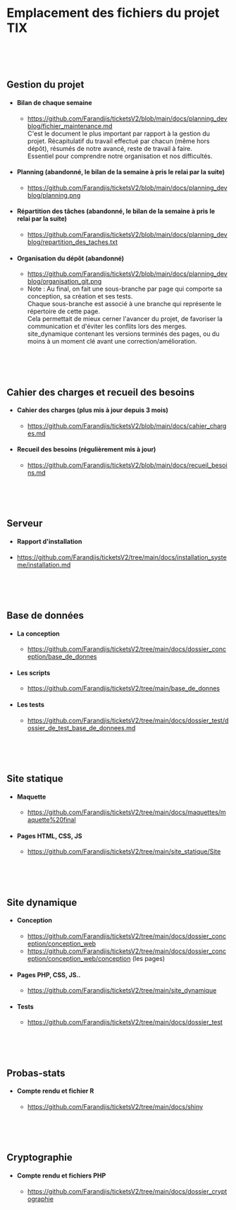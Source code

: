 # Emplacement des fichiers du projet TIX

<br><br><br>

## Gestion du projet
- #### Bilan de chaque semaine
  - https://github.com/Farandjis/ticketsV2/blob/main/docs/planning_devblog/fichier_maintenance.md <br>
    C'est le document le plus important par rapport à la gestion du projet. Récapitulatif du travail effectué par chacun (même hors dépôt), résumés de notre avancé, reste de travail à faire.<br>
    Essentiel pour comprendre notre organisation et nos difficultés.
- #### Planning (abandonné, le bilan de la semaine à pris le relai par la suite)
  - https://github.com/Farandjis/ticketsV2/blob/main/docs/planning_devblog/planning.png
- #### Répartition des tâches (abandonné, le bilan de la semaine à pris le relai par la suite)
  - https://github.com/Farandjis/ticketsV2/blob/main/docs/planning_devblog/repartition_des_taches.txt
- #### Organisation du dépôt (abandonné)
  - https://github.com/Farandjis/ticketsV2/blob/main/docs/planning_devblog/organisation_git.png
  - Note :
    Au final, on fait une sous-branche par page qui comporte sa conception, sa création et ses tests.<br>
    Chaque sous-branche est associé à une branche qui représente le répertoire de cette page.<br>
    Cela permettait de mieux cerner l'avancer du projet, de favoriser la communication et d'éviter les conflits lors des merges.<br>
    site_dynamique contenant les versions terminés des pages, ou du moins à un moment clé avant une correction/amélioration.

<br><br><br>

## Cahier des charges et recueil des besoins
- #### Cahier des charges (plus mis à jour depuis 3 mois)
  - https://github.com/Farandjis/ticketsV2/blob/main/docs/cahier_charges.md
- #### Recueil des besoins (régulièrement mis à jour)
  - https://github.com/Farandjis/ticketsV2/blob/main/docs/recueil_besoins.md

<br><br><br>

## Serveur
- #### Rapport d'installation
 - https://github.com/Farandjis/ticketsV2/tree/main/docs/installation_systeme/installation.md

<br><br><br>

## Base de données
- #### La conception
  - https://github.com/Farandjis/ticketsV2/tree/main/docs/dossier_conception/base_de_donnes
- #### Les scripts
  - https://github.com/Farandjis/ticketsV2/tree/main/base_de_donnes
- #### Les tests
  - https://github.com/Farandjis/ticketsV2/tree/main/docs/dossier_test/dossier_de_test_base_de_donnees.md

<br><br><br>

## Site statique
- #### Maquette
  - https://github.com/Farandjis/ticketsV2/tree/main/docs/maquettes/maquette%20final
- #### Pages HTML, CSS, JS
  - https://github.com/Farandjis/ticketsV2/tree/main/site_statique/Site

<br><br><br>
 
## Site dynamique
- #### Conception
  - https://github.com/Farandjis/ticketsV2/tree/main/docs/dossier_conception/conception_web
  - https://github.com/Farandjis/ticketsV2/tree/main/docs/dossier_conception/conception_web/conception (les pages)
- #### Pages PHP, CSS, JS..
  - https://github.com/Farandjis/ticketsV2/tree/main/site_dynamique
- #### Tests
  - https://github.com/Farandjis/ticketsV2/tree/main/docs/dossier_test

<br><br><br>

 ## Probas-stats
 - #### Compte rendu et fichier R
   - https://github.com/Farandjis/ticketsV2/tree/main/docs/shiny

<br><br><br>

  ## Cryptographie
  - #### Compte rendu et fichiers PHP
    - https://github.com/Farandjis/ticketsV2/tree/main/docs/dossier_cryptographie
